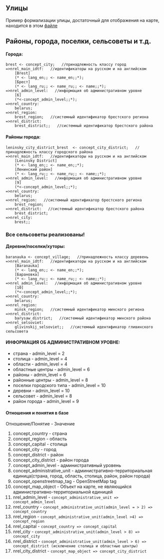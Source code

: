 ## Улицы
Пример формализации улицы, достаточный для отображения на карте, находится в этом [файле](template_street.scs)

## Районы, города, поселки, сельсоветы и т.д.

#### Города:
``` 
brest <- concept_city;   //принадлежность классу город
=>nrel_main_idtf:   //идентификаторы на русском и на английском
    [Brest]
    (* <- lang_en;; <- name_en;;*);
    [Брест]
    (* <- lang_ru;; <- name_ru;; <- name;;*);
=>nrel_admin_level:   //информация об административном уровне
    [6]
    (*<-concept_admin_level;;*);
=>nrel_country:
    belarus;
=>nrel_region:
    brest_region;   //системный идентификатор брестского региона
=>nrel_district:
    brest_district;;   //системный идентификатор брестского района
```
#### Районы города:
```
leninsky_city_district_brest  <- concept_city_district;   //принадлежность классу городского района
=>nrel_main_idtf:   //идентификаторы на русском и на английском
    [Leninsky District]
    (* <- lang_en;; <- name_en;;*);
    [Ленинский район]
    (* <- lang_ru;; <- name_ru;; <- name;;*);
=>nrel_admin_level:   //информация об административном уровне
    [9]
    (*<-concept_admin_level;;*);
=>nrel_country:
    belarus;
=>nrel_region:   //системный идентификатор брестского региона
    brest_region;
=>nrel_district:   //системный идентификатор брестского района
    brest_district;
=>nrel_city:
    brest;;
```
### Все сельсоветы реализованы!

#### Деревни/поселки/хуторы:
```
baranauka <- concept_village;   //принадлежность классу деревень
=>nrel_main_idtf:   //идентификаторы на русском и на английском
    [Baranauka]
    (* <- lang_en;; <- name_en;;*);
    [Барановка]
    (* <- lang_ru;; <- name_ru;; <- name;;*);
=>nrel_admin_level:   //информация об административном уровне
    [10]
    (*<-concept_admin_level;;*);
=>nrel_country:
    belarus;
=>nrel_region:   
    minsk_region;   //системный идентификатор минского региона
=>nrel_district:
    barysaw_district;   //системный идентификатор минского района
=>nrel_selsoviet:
    glivinskij_selsoviet;;   //системный идентификатор гливинского сельсовета
```

#### ИНФОРМАЦИЯ ОБ АДМИНИСТРАТИВНОМ УРОВНЕ:
* страна - admin_level = 2
* столица - admin_level = 4
* области - admin_level = 4
* областные центры - admin_level = 6
* районы - admin_level = 6
* районные центры - admin_level = 8
* поселки городского типа - admin_level = 10
* деревни - admin_level = 10
* сельсовет - admin_level = 8
* район города - admin_level = 9


#### Отношения и понятия в базе

Отношение/Понятие - Значение

1. concept_country - страна
2. concept_region - область
3. concept_capital - столица
4. concept_city - город
5. concept_district - район
6. concept_city_district - район города
7. concept_admin_level - административный уровень
8. concept_administrative_unit - административно-территориальная единица(страна, город, область, столица, район, район города)
9. concept_openstreetmap_tag - OpenStreetMap tag
10. concept_map_object - Объект на карте, не являющийся административно-территориальной единицей
11. nrel_admin_level - `concept_administrative_unit => concept_admin_level`
12. nrel_country - `concept_administrative_unit(admin_level = > 2) => concept_country`
13.  nrel_region - `concept_administrative_unit(admin_level >4) => concept_region`
14. nrel_capital - `concept_country => concept_capital`
15. nrel_city - `concept_administrative_unit(admin_level > 8) => concept_city`
16. nrel_district - `concept_administrative_unit(admin_level > 6) => concept_district (исключение столица и областные центры)`
17. nrel_city_district - `concept_map_object => concept_city_district`
